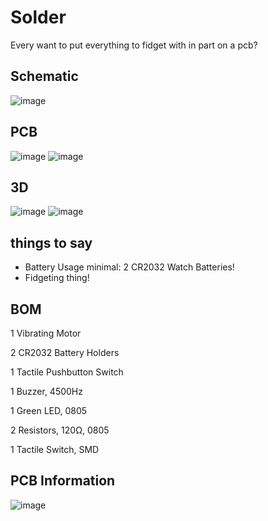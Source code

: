 # Solder

Every want to put everything to fidget with in part on a pcb?

## Schematic
![image](https://github.com/user-attachments/assets/4dbc657f-a10a-428e-a446-347afdb0752b)

## PCB
![image](https://github.com/user-attachments/assets/936db9f3-f5e0-4b78-8108-9a38c17fdd41)
![image](https://github.com/user-attachments/assets/d6cb010f-db2a-4dd0-899a-3164ffaf5a51)


## 3D
![image](https://github.com/user-attachments/assets/b0951988-b684-46d7-affe-74ea857d28ff)
![image](https://github.com/user-attachments/assets/2d3ca917-5343-468f-aa26-e311439d0ff7)



## things to say
- Battery Usage minimal: 2 CR2032 Watch Batteries!
- Fidgeting thing!

  
## BOM																
1 Vibrating Motor

2 CR2032 Battery Holders

1 Tactile Pushbutton Switch

1 Buzzer, 4500Hz

1 Green LED, 0805

2 Resistors, 120Ω, 0805

1 Tactile Switch, SMD																						
																						
## PCB Information
![image](https://github.com/user-attachments/assets/d5fa5ee4-55fa-4ff6-82e8-d679844d3427)
																
																						
												
